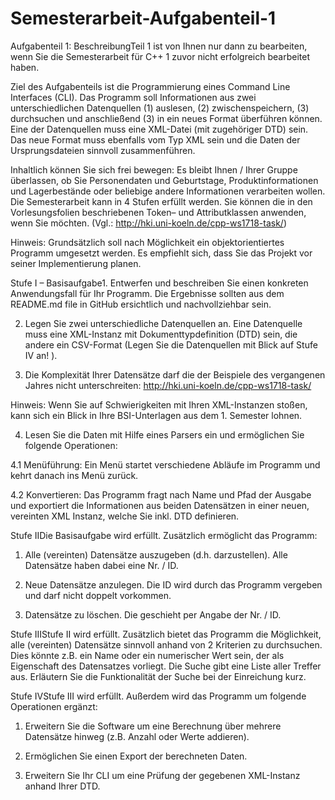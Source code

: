 # Semesterarbeit-Aufgabenteil-1
Aufgabenteil 1: BeschreibungTeil 1 ist von Ihnen nur dann zu bearbeiten, wenn Sie die Semesterarbeit für C++ 1 zuvor nicht erfolgreich bearbeitet haben.

Ziel des Aufgabenteils ist die Programmierung eines Command Line Interfaces (CLI). Das Programm soll Informationen aus zwei unterschiedlichen Datenquellen (1) auslesen,  (2) zwischenspeichern, (3) durchsuchen und anschließend (3) in ein neues Format überführen können. Eine der Datenquellen muss eine XML-Datei (mit zugehöriger DTD) sein. Das neue Format muss ebenfalls vom Typ XML sein und die Daten der Ursprungsdateien sinnvoll zusammenführen.

Inhaltlich können Sie sich frei bewegen: Es bleibt Ihnen / Ihrer Gruppe überlassen, ob Sie Personendaten und Geburtstage, Produktinformationen und Lagerbestände oder beliebige andere Informationen verarbeiten wollen. Die Semesterarbeit kann in 4 Stufen erfüllt werden. Sie können die in den Vorlesungsfolien beschriebenen Token– und Attributklassen anwenden, wenn Sie möchten. (Vgl.: http://hki.uni-koeln.de/cpp-ws1718-task/)

Hinweis: Grundsätzlich soll nach Möglichkeit ein objektorientiertes Programm umgesetzt werden. Es empfiehlt sich, dass Sie das Projekt vor seiner Implementierung planen.

Stufe I – Basisaufgabe1. Entwerfen und beschreiben Sie einen konkreten Anwendungsfall für Ihr Programm. Die Ergebnisse sollten aus dem README.md file in GitHub ersichtlich und nachvollziehbar sein.

2. Legen Sie zwei unterschiedliche Datenquellen an. Eine Datenquelle muss eine XML-Instanz mit Dokumenttypdefinition (DTD) sein, die andere ein CSV-Format (Legen Sie die Datenquellen mit Blick auf Stufe IV an! ).

3. Die Komplexität Ihrer Datensätze darf die der Beispiele des vergangenen Jahres nicht unterschreiten: http://hki.uni-koeln.de/cpp-ws1718-task/

Hinweis: Wenn Sie auf Schwierigkeiten mit Ihren XML-Instanzen stoßen, kann sich ein Blick in Ihre BSI-Unterlagen aus dem 1. Semester lohnen.

4. Lesen Sie die Daten mit Hilfe eines Parsers ein und ermöglichen Sie folgende Operationen:

4.1 Menüführung: Ein Menü startet verschiedene Abläufe im Programm und kehrt danach ins Menü zurück.

4.2 Konvertieren: Das Programm fragt nach Name und Pfad der Ausgabe und exportiert die Informationen aus beiden Datensätzen in einer neuen, vereinten XML Instanz, welche Sie inkl. DTD definieren.

Stufe IIDie Basisaufgabe wird erfüllt. Zusätzlich ermöglicht das Programm:

1. Alle (vereinten) Datensätze auszugeben (d.h. darzustellen). Alle Datensätze haben dabei eine Nr. / ID.

2. Neue Datensätze anzulegen. Die ID wird durch das Programm vergeben und darf nicht doppelt vorkommen.

3. Datensätze zu löschen. Die geschieht per Angabe der Nr. / ID.

Stufe IIIStufe II wird erfüllt. Zusätzlich bietet das Programm die Möglichkeit, alle (vereinten) Datensätze sinnvoll anhand von 2 Kriterien zu durchsuchen. Dies könnte z.B. ein Name oder ein numerischer Wert sein, der als Eigenschaft des Datensatzes vorliegt. Die Suche gibt eine Liste aller Treffer aus. Erläutern Sie die Funktionalität der Suche bei der Einreichung kurz.

Stufe IVStufe III wird erfüllt. Außerdem wird das Programm um folgende Operationen ergänzt:

1. Erweitern Sie die Software um eine Berechnung über mehrere Datensätze hinweg (z.B. Anzahl oder Werte addieren).

2. Ermöglichen Sie einen Export der berechneten Daten.

3. Erweitern Sie Ihr CLI um eine Prüfung der gegebenen XML-Instanz anhand Ihrer DTD.
